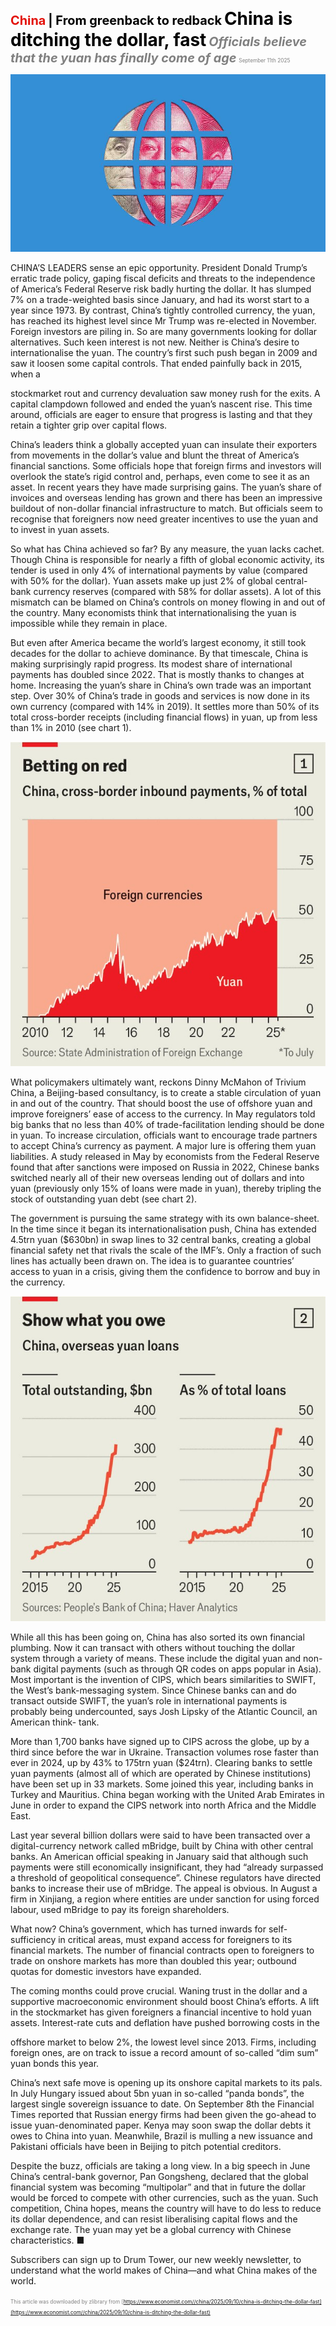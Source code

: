 <span style="color:#E3120B; font-size:14.9pt; font-weight:bold;">China</span> <span style="color:#000000; font-size:14.9pt; font-weight:bold;">| From greenback to redback</span>
<span style="color:#000000; font-size:21.0pt; font-weight:bold;">China is ditching the dollar, fast</span>
<span style="color:#808080; font-size:14.9pt; font-weight:bold; font-style:italic;">Officials believe that the yuan has finally come of age</span>
<span style="color:#808080; font-size:6.2pt;">September 11th 2025</span>

![](../images/029_China_is_ditching_the_dollar_fast/p0121_img01.jpeg)

CHINA’S LEADERS sense an epic opportunity. President Donald Trump’s erratic trade policy, gaping fiscal deficits and threats to the independence of America’s Federal Reserve risk badly hurting the dollar. It has slumped 7% on a trade-weighted basis since January, and had its worst start to a year since 1973. By contrast, China’s tightly controlled currency, the yuan, has reached its highest level since Mr Trump was re-elected in November. Foreign investors are piling in. So are many governments looking for dollar alternatives. Such keen interest is not new. Neither is China’s desire to internationalise the yuan. The country’s first such push began in 2009 and saw it loosen some capital controls. That ended painfully back in 2015, when a

stockmarket rout and currency devaluation saw money rush for the exits. A capital clampdown followed and ended the yuan’s nascent rise. This time around, officials are eager to ensure that progress is lasting and that they retain a tighter grip over capital flows.

China’s leaders think a globally accepted yuan can insulate their exporters from movements in the dollar’s value and blunt the threat of America’s financial sanctions. Some officials hope that foreign firms and investors will overlook the state’s rigid control and, perhaps, even come to see it as an asset. In recent years they have made surprising gains. The yuan’s share of invoices and overseas lending has grown and there has been an impressive buildout of non-dollar financial infrastructure to match. But officials seem to recognise that foreigners now need greater incentives to use the yuan and to invest in yuan assets.

So what has China achieved so far? By any measure, the yuan lacks cachet. Though China is responsible for nearly a fifth of global economic activity, its tender is used in only 4% of international payments by value (compared with 50% for the dollar). Yuan assets make up just 2% of global central-bank currency reserves (compared with 58% for dollar assets). A lot of this mismatch can be blamed on China’s controls on money flowing in and out of the country. Many economists think that internationalising the yuan is impossible while they remain in place.

But even after America became the world’s largest economy, it still took decades for the dollar to achieve dominance. By that timescale, China is making surprisingly rapid progress. Its modest share of international payments has doubled since 2022. That is mostly thanks to changes at home. Increasing the yuan’s share in China’s own trade was an important step. Over 30% of China’s trade in goods and services is now done in its own currency (compared with 14% in 2019). It settles more than 50% of its total cross-border receipts (including financial flows) in yuan, up from less than 1% in 2010 (see chart 1).

![](../images/029_China_is_ditching_the_dollar_fast/p0123_img01.jpeg)

What policymakers ultimately want, reckons Dinny McMahon of Trivium China, a Beijing-based consultancy, is to create a stable circulation of yuan in and out of the country. That should boost the use of offshore yuan and improve foreigners’ ease of access to the currency. In May regulators told big banks that no less than 40% of trade-facilitation lending should be done in yuan. To increase circulation, officials want to encourage trade partners to accept China’s currency as payment. A major lure is offering them yuan liabilities. A study released in May by economists from the Federal Reserve found that after sanctions were imposed on Russia in 2022, Chinese banks switched nearly all of their new overseas lending out of dollars and into yuan (previously only 15% of loans were made in yuan), thereby tripling the stock of outstanding yuan debt (see chart 2).

The government is pursuing the same strategy with its own balance-sheet. In the time since it began its internationalisation push, China has extended 4.5trn yuan ($630bn) in swap lines to 32 central banks, creating a global financial safety net that rivals the scale of the IMF’s. Only a fraction of such lines has actually been drawn on. The idea is to guarantee countries’ access to yuan in a crisis, giving them the confidence to borrow and buy in the currency.

![](../images/029_China_is_ditching_the_dollar_fast/p0124_img01.jpeg)

While all this has been going on, China has also sorted its own financial plumbing. Now it can transact with others without touching the dollar system through a variety of means. These include the digital yuan and non- bank digital payments (such as through QR codes on apps popular in Asia). Most important is the invention of CIPS, which bears similarities to SWIFT, the West’s bank-messaging system. Since Chinese banks can and do transact outside SWIFT, the yuan’s role in international payments is probably being undercounted, says Josh Lipsky of the Atlantic Council, an American think- tank.

More than 1,700 banks have signed up to CIPS across the globe, up by a third since before the war in Ukraine. Transaction volumes rose faster than ever in 2024, up by 43% to 175trn yuan ($24trn). Clearing banks to settle yuan payments (almost all of which are operated by Chinese institutions) have been set up in 33 markets. Some joined this year, including banks in Turkey and Mauritius. China began working with the United Arab Emirates in June in order to expand the CIPS network into north Africa and the Middle East.

Last year several billion dollars were said to have been transacted over a digital-currency network called mBridge, built by China with other central banks. An American official speaking in January said that although such payments were still economically insignificant, they had “already surpassed a threshold of geopolitical consequence”. Chinese regulators have directed banks to increase their use of mBridge. The appeal is obvious. In August a firm in Xinjiang, a region where entities are under sanction for using forced labour, used mBridge to pay its foreign shareholders.

What now? China’s government, which has turned inwards for self- sufficiency in critical areas, must expand access for foreigners to its financial markets. The number of financial contracts open to foreigners to trade on onshore markets has more than doubled this year; outbound quotas for domestic investors have expanded.

The coming months could prove crucial. Waning trust in the dollar and a supportive macroeconomic environment should boost China’s efforts. A lift in the stockmarket has given foreigners a financial incentive to hold yuan assets. Interest-rate cuts and deflation have pushed borrowing costs in the

offshore market to below 2%, the lowest level since 2013. Firms, including foreign ones, are on track to issue a record amount of so-called “dim sum” yuan bonds this year.

China’s next safe move is opening up its onshore capital markets to its pals. In July Hungary issued about 5bn yuan in so-called “panda bonds”, the largest single sovereign issuance to date. On September 8th the Financial Times reported that Russian energy firms had been given the go-ahead to issue yuan-denominated paper. Kenya may soon swap the dollar debts it owes to China into yuan. Meanwhile, Brazil is mulling a new issuance and Pakistani officials have been in Beijing to pitch potential creditors.

Despite the buzz, officials are taking a long view. In a big speech in June China’s central-bank governor, Pan Gongsheng, declared that the global financial system was becoming “multipolar” and that in future the dollar would be forced to compete with other currencies, such as the yuan. Such competition, China hopes, means the country will have to do less to reduce its dollar dependence, and can resist liberalising capital flows and the exchange rate. The yuan may yet be a global currency with Chinese characteristics. ■

Subscribers can sign up to Drum Tower, our new weekly newsletter, to understand what the world makes of China—and what China makes of the world.

<span style="color:#808080; font-size:6.2pt;">This article was downloaded by zlibrary from [https://www.economist.com//china/2025/09/10/china-is-ditching-the-dollar-fast](https://www.economist.com//china/2025/09/10/china-is-ditching-the-dollar-fast)</span>